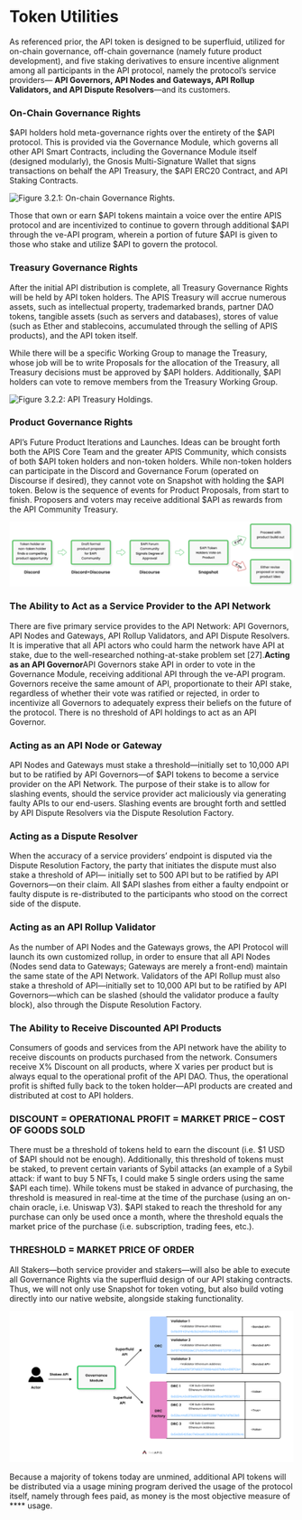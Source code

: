# Token Utilities

As referenced prior, the API token is designed to be superfluid, utilized for on-chain governance, off-chain governance (namely future product development), and five staking derivatives to ensure incentive alignment among all participants in the API protocol, namely the protocol’s service providers— **API Governors, API Nodes and Gateways, API Rollup Validators, and API Dispute Resolvers**—and its customers.

### **On-Chain Governance Rights**

$API holders hold meta-governance rights over the entirety of the $API protocol. This is provided via the Governance Module, which governs all other API Smart Contracts, including the Governance Module itself (designed modularly), the Gnosis Multi-Signature Wallet that signs transactions on behalf the API Treasury, the $API ERC20 Contract, and API Staking Contracts.

![Figure 3.2.1: On-chain Governance Rights.](../../.gitbook/assets/image\_upimage\_upload\_load\_0.png)

Those that own or earn $API tokens maintain a voice over the entire APIS protocol and are incentivized to continue to govern through additional $API through the ve-API program, wherein a portion of future $API is given to those who stake and utilize $API to govern the protocol.

### **Treasury Governance Rights**

After the initial API distribution is complete, all Treasury Governance Rights will be held by API token holders. The APIS Treasury will accrue numerous assets, such as intellectual property, trademarked brands, partner DAO tokens, tangible assets (such as servers and databases), stores of value (such as Ether and stablecoins, accumulated through the selling of APIS products), and the API token itself.

While there will be a specific Working Group to manage the Treasury, whose job will be to write Proposals for the allocation of the Treasury, all Treasury decisions must be approved by $API holders. Additionally, $API holders can vote to remove members from the Treasury Working Group.



![Figure 3.2.2: API Treasury Holdings.](../../.gitbook/assets/image\_upimage\_upload\_load\_1.png)

### **Product Governance Rights**

API’s Future Product Iterations and Launches. Ideas can be brought forth both the APIS Core Team and the greater APIS Community, which consists of both $API token holders and non-token holders. While non-token holders can participate in the Discord and Governance Forum (operated on Discourse if desired), they cannot vote on Snapshot with holding the $API token. Below is the sequence of events for Product Proposals, from start to finish. Proposers and voters may receive additional $API as rewards from the API Community Treasury.&#x20;

![Figure 3.2.3: API Product Governance.](../../.gitbook/assets/82cca54f-7345-44e7-85a7-be5bf93cdad0.png)

### **The Ability to Act as a Service Provider to the API Network**

There are five primary service provides to the API Network: API Governors, API Nodes and Gateways, API Rollup Validators, and API Dispute Resolvers. It is imperative that all API actors who could harm the network have API at stake, due to the well-researched nothing-at-stake problem set \[27].**Acting as an API Governor**API Governors stake API in order to vote in the Governance Module, receiving additional API through the ve-API program. Governors receive the same amount of API, proportionate to their API stake, regardless of whether their vote was ratified or rejected, in order to incentivize all Governors to adequately express their beliefs on the future of the protocol. There is no threshold of API holdings to act as an API Governor.

### **Acting as an API Node or Gateway**

API Nodes and Gateways must stake a threshold—initially set to 10,000 API but to be ratified by API Governors—of $API tokens to become a service provider on the API Network. The purpose of their stake is to allow for slashing events, should the service provider act maliciously via generating faulty APIs to our end-users. Slashing events are brought forth and settled by API Dispute Resolvers via the Dispute Resolution Factory.

### **Acting as a Dispute Resolver**

When the accuracy of a service providers’ endpoint is disputed via the Dispute Resolution Factory, the party that initiates the dispute must also stake a threshold of API— initially set to 500 API but to be ratified by API Governors—on their claim. All $API slashes from either a faulty endpoint or faulty dispute is re-distributed to the participants who stood on the correct side of the dispute.

### **Acting as an API Rollup Validator**

As the number of API Nodes and the Gateways grows, the API Protocol will launch its own customized rollup, in order to ensure that all API Nodes (Nodes send data to Gateways; Gateways are merely a front-end) maintain the same state of the API Network. Validators of the API Rollup must also stake a threshold of API—initially set to 10,000 API but to be ratified by API Governors—which can be slashed (should the validator produce a faulty block), also through the Dispute Resolution Factory.

### **The Ability to Receive Discounted API Products**

Consumers of goods and services from the API network have the ability to receive discounts on products purchased from the network. Consumers receive X% Discount on all products, where X varies per product but is always equal to the operational profit of the API DAO. Thus, the operational profit is shifted fully back to the token holder—API products are created and distributed at cost to API holders.&#x20;

### **DISCOUNT = OPERATIONAL PROFIT = MARKET PRICE – COST OF GOODS SOLD**

There must be a threshold of tokens held to earn the discount (i.e. $1 USD of $API should not be enough). Additionally, this threshold of tokens must be staked, to prevent certain variants of Sybil attacks (an example of a Sybil attack: if want to buy 5 NFTs, I could make 5 single orders using the same $API each time). While tokens must be staked in advance of purchasing, the threshold is measured in real-time at the time of the purchase (using an on-chain oracle, i.e. Uniswap V3). $API staked to reach the threshold for any purchase can only be used once a month, where the threshold equals the market price of the purchase (i.e. subscription, trading fees, etc.).

### **THRESHOLD = MARKET PRICE OF ORDER**

All Stakers—both service provider and stakers—will also be able to execute all Governance Rights via the superfluid design of our API staking contracts. Thus, we will not only use Snapshot for token voting, but also build voting directly into our native website, alongside staking functionality.

![Figure 3.2.4: Superfluid API Composition.](../../.gitbook/assets/a5c2d29a-f447-41bc-a9ab-ce97f372daa4.png)

Because a majority of tokens today are unmined, additional API tokens will be distributed via a usage mining program derived the usage of the protocol itself, namely through fees paid, as money is the most objective measure of **** usage.
